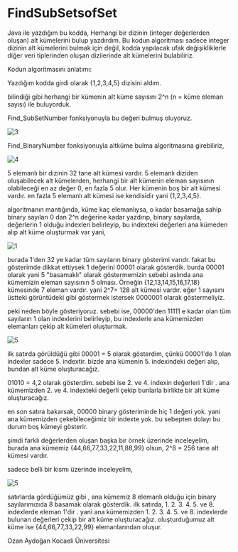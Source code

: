 # FindSubSetsofSet

Java ile yazdığım bu kodda, Herhangi bir dizinin (integer değerlerden oluşan) alt kümelerini bulup yazdırdım.
Bu kodun algoritması sadece integer dizinin alt kümelerini bulmak için değil, kodda yapılacak ufak değişikliklerle diğer veri tiplerinden oluşan dizilerinde alt kümelerini bulabiliriz.

Kodun algoritmasını anlatımı:

Yazdığım kodda girdi olarak {1,2,3,4,5} dizisini aldım.

bilindiği gibi herhangi bir kümenin alt küme sayısını 2^n (n = küme eleman sayısı) ile buluyorduk.

Find_SubSetNumber fonksiyonuyla bu değeri bulmuş oluyoruz.

![3](https://user-images.githubusercontent.com/49997690/108646862-41229a00-74c8-11eb-935b-f4d587c7db40.PNG)

Find_BinaryNumber fonksiyonuyla altküme bulma algoritmasına girebiliriz,

![4](https://user-images.githubusercontent.com/49997690/108646900-5eefff00-74c8-11eb-9b7f-ec89c4cee045.PNG)

5 elemanlı bir dizinin 32 tane alt kümesi vardır. 5 elemanlı diziden oluşabilecek alt kümelerden, herhangi bir alt kümenin eleman sayısının  olabileceği en az değer 0, en fazla 5 olur. Her kümenin boş bir alt kümesi vardır. en fazla 5 elemanlı alt kümesi ise kendisidir yani {1,2,3,4,5}.

algoritmanın mantığında, küme kaç elemanlıysa, o kadar basamağa sahip binary sayıları 0 dan 2^n değerine kadar yazdırıp, binary sayılarda, değerlerin 1 olduğu indexleri belirleyip, bu indexteki değerleri ana kümeden alıp alt küme oluşturmak var yani,

![1](https://user-images.githubusercontent.com/49997690/108646546-5519cc00-74c7-11eb-9c99-e066eea11cb3.PNG)

burada 1'den 32 ye kadar tüm sayıların binary gösterimi varıdr. fakat bu gösterimde dikkat ettiysek 1 değerini 00001 olarak gösterdik. burda 00001 olarak yani 5 "basamaklı" olarak göstermemizin sebebi aslında ana kümemizin eleman sayısının 5 olması. Örneğin {12,13,14,15,16,17,18} kümesinde 7 eleman vardır. yani 2^7=  128 alt kümesi vardır. eğer 1 sayısını üstteki görüntüdeki gibi göstermek istersek 0000001 olarak göstermeliyiz.

peki neden böyle gösteriyoruz. sebebi ise, 00000'den 11111 e kadar olan tüm sayıların  1 olan indexlerini belirleyip, bu indexlerle ana kümemizden elemanları çekip alt kümeleri oluşturmak.

![5](https://user-images.githubusercontent.com/49997690/108647815-9eb7e600-74ca-11eb-9dce-25aca931aafa.PNG)

ilk satırda görüldüğü gibi 00001 = 5 olarak gösterdim, çünkü 00001'de 1 olan indexler sadece 5. indextir. bizde ana kümenin 5. indexindeki değeri alıp, bundan alt küme oluşturacağız.

01010 = 4,2 olarak gösterdim. sebebi ise 2. ve 4. indexin değerleri 1'dir . ana kümemizden 2. ve 4. indexteki değerli çekip bunlarla birlikte bir alt küme oluşturacağız.

en son satıra bakarsak, 00000 binary gösteriminde hiç 1 değeri yok. yani ana kümemizden çekebileceğimiz bir indexte yok. bu sebepten dolayı bu durum boş kümeyi gösterir.

şimdi farklı değerlerden oluşan başka bir örnek üzerinde inceleyelim,
burada ana kümemiz {44,66,77,33,22,11,88,99} olsun, 2^8 = 256 tane alt kümesi vardır.

sadece belli bir kısmı üzerinde inceleyelim,

![5](https://user-images.githubusercontent.com/49997690/108648424-41bd2f80-74cc-11eb-9909-69ed561fb66d.PNG)

satırlarda gördüğümüz gibi , ana kümemiz 8 elemanlı olduğu için binary sayılarımızıda 8 basamak olarak gösterdik.
ilk satırda, 1. 2. 3. 4. 5. ve 8. indexlerde eleman 1'dir . yani ana kümemizden 1. 2. 3. 4. 5. ve 8. indexlerde bulunan değerleri çekip bir alt küme oluşturacağız. oluşturduğumuz alt küme ise {44,66,77,33,22,99} elemanlarından oluşur.


Ozan Aydoğan Kocaeli Üniversitesi
